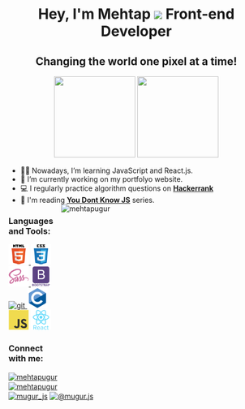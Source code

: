 <h1 align="center">Hey, I'm Mehtap <img src="https://raw.githubusercontent.com/aemmadi/aemmadi/master/wave.gif" width="30px"> Front-end Developer</h1> 
<h2 align="center">Changing the world one pixel at a time!</h2>

<p align="center"> <img src="https://octodex.github.com/images/daftpunktocat-thomas.gif" height="160px" width="160px"> <img src="https://octodex.github.com/images/daftpunktocat-guy.gif" height="160px" width="160px"> </p>

- 👩‍💻 Nowadays, I’m learning JavaScript and React.js.
- 🔭 I’m currently working on my portfolyo website.
- 💻 I regularly practice algorithm questions on [**Hackerrank**](https://www.hackerrank.com/)
- 📖 I'm reading [**You Dont Know JS**](https://github.com/getify/You-Dont-Know-JS) series.
    <img align="right" src="https://github-readme-stats.vercel.app/api/top-langs?username=mehtapugur&show_icons=true&locale=en&layout=compact" alt="mehtapugur" width="400" height="350"/>
<p></p>
<h3 align="left">Languages and Tools:</h3>
<p align="left" >
  <a href="https://www.w3.org/html/" target="_blank"> <img src="https://raw.githubusercontent.com/devicons/devicon/master/icons/html5/html5-original-wordmark.svg" alt="html5" width="40" height="40" /> </a> 
  <a href="https://www.w3schools.com/css/" target="_blank"> <img src="https://raw.githubusercontent.com/devicons/devicon/master/icons/css3/css3-original-wordmark.svg" alt="css3" width="40" height="40" /> </a>
  <a href="https://sass-lang.com" target="_blank"> <img src="https://raw.githubusercontent.com/devicons/devicon/master/icons/sass/sass-original.svg" alt="sass" width="40" height="40" /> </a>
  <a href="https://getbootstrap.com" target="_blank"> <img src="https://raw.githubusercontent.com/devicons/devicon/master/icons/bootstrap/bootstrap-plain-wordmark.svg" alt="bootstrap" width="40" height="40" /> </a>
  <a href="https://git-scm.com/" target="_blank"> <img src="https://www.vectorlogo.zone/logos/git-scm/git-scm-icon.svg" alt="git" width="40" height="40" /> </a>
  <a href="https://www.cprogramming.com/" target="_blank"> <img src="https://raw.githubusercontent.com/devicons/devicon/master/icons/c/c-original.svg" alt="c" width="40" height="40"/> </a>
  <a href="https://www.javascript.com" target="_blank"> <img src="https://raw.githubusercontent.com/devicons/devicon/master/icons/javascript/javascript-original.svg" alt="javascript" width="40" height="40" /></a>
  <a href="https://reactjs.org/" target="_blank"> <img src="https://raw.githubusercontent.com/devicons/devicon/master/icons/react/react-original-wordmark.svg" alt="react" width="40" height="40"/> </a></p>

<h3 align="left">Connect with me:</h3>
<p align="left">
<a href="https://www.linkedin.com/in/mehtapugur" target="blank"><img align="center" src="https://raw.githubusercontent.com/rahuldkjain/github-profile-readme-generator/master/src/images/icons/Social/linked-in-alt.svg" alt="mehtapugur" height="30" width="40" /></a>
<a href="https://codepen.io/mehtapugur" target="blank"><img align="center" src="https://user-images.githubusercontent.com/24686636/134751931-dd80bd8a-e4bb-4ebe-9837-ad7b83f0c306.png" alt="mehtapugur" height="32" width="34" /></a>
<a href="https://www.hackerrank.com/mugur_js" target="blank"><img align="center" src="https://raw.githubusercontent.com/rahuldkjain/github-profile-readme-generator/master/src/images/icons/Social/hackerrank.svg" alt="mugur_js" height="30" width="40" /></a>
<a href="https://medium.com/@mugur.js" target="blank"><img align="center" src="https://raw.githubusercontent.com/rahuldkjain/github-profile-readme-generator/master/src/images/icons/Social/medium.svg" alt="@mugur.js" height="30" width="40" /></a></p>
